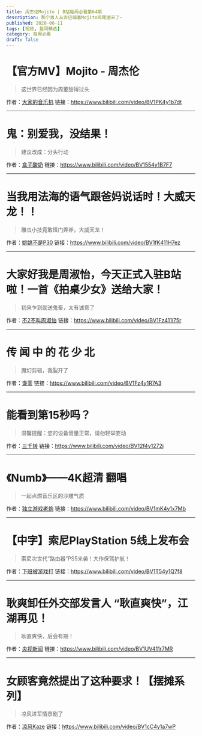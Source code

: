 ```yaml
---
title: 周杰伦Mojito | B站每周必看第64期
description: 那个男人从古巴端着Mojito鸡尾酒来了~
published: 2020-06-11
tags: [视频, 每周精选]
category: 每周必看
draft: false
---
```


# 【官方MV】Mojito - 周杰伦
> 这世界已经因为周董甜得过头

作者：[大家的音乐机](https://space.bilibili.com/32708543)
链接：https://www.bilibili.com/video/BV1PK4y1b7dt

---

# 鬼：别爱我，没结果！
> 建议改成：分头行动

作者：[盒子酸奶](https://space.bilibili.com/10874201)
链接：https://www.bilibili.com/video/BV1554y1B7F7

---

# 当我用法海的语气跟爸妈说话时！大威天龙！！
> 雕虫小技竟敢班门弄斧，大威天龙！

作者：[姚姚不是P30](https://space.bilibili.com/587618113)
链接：https://www.bilibili.com/video/BV1fK411H7ez

---

# 大家好我是周淑怡，今天正式入驻B站啦！一首《拍桌少女》送给大家！
> 初来乍到就送鬼畜，太有诚意了

作者：[不2不叫周淑怡](https://space.bilibili.com/306895558)
链接：https://www.bilibili.com/video/BV1Fz411i75r

---

# 传 闻 中 的 花 少 北
> 魔幻剪辑，我裂开了

作者：[盏零](https://space.bilibili.com/439112604)
链接：https://www.bilibili.com/video/BV1Fz4y1R7A3

---

# 能看到第15秒吗？
> 温馨提醒：您的设备音量正常，请勿轻举妄动

作者：[三千转](https://space.bilibili.com/316641949)
链接：https://www.bilibili.com/video/BV12f4y1272j

---

# 《Numb》——4K超清  翻唱
> 一起点燃音乐区的沙雕气质

作者：[独立游戏老炮](https://space.bilibili.com/11299160)
链接：https://www.bilibili.com/video/BV1mK4y1x7Mb

---

# 【中字】索尼PlayStation 5线上发布会
> 索尼次世代“路由器”PS5来袭！大作保驾护航！

作者：[下班被游戏打](https://space.bilibili.com/32708316)
链接：https://www.bilibili.com/video/BV1T54y1Q7f8

---

# 耿爽卸任外交部发言人  “耿直爽快”，江湖再见！
> 耿直爽快，后会有期！

作者：[央视新闻](https://space.bilibili.com/456664753)
链接：https://www.bilibili.com/video/BV1UV411r7MR

---

# 女顾客竟然提出了这种要求！【摆摊系列】
> 凉风进军情景剧了

作者：[凉风Kaze](https://space.bilibili.com/14110780)
链接：https://www.bilibili.com/video/BV1cC4y1a7wP


